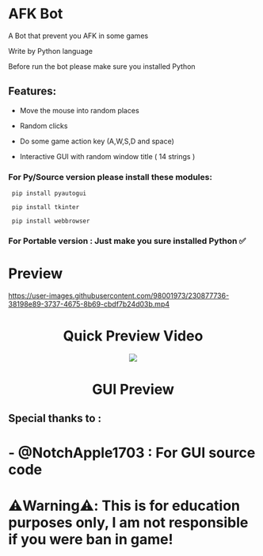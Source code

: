 # AFK Bot

A Bot that prevent you AFK in some games

Write by Python language

Before run the bot please make sure you installed Python

## Features:

- Move the mouse into random places

- Random clicks

- Do some game action key (A,W,S,D and space)

- Interactive GUI with random window title ( 14 strings )

### For Py/Source version please install these modules:

```
 pip install pyautogui

 pip install tkinter

 pip install webbrowser
```

### For Portable version : Just make you sure installed Python ✅

# Preview

https://user-images.githubusercontent.com/98001973/230877736-38198e89-3737-4675-8b69-cbdf7b24d03b.mp4
        
<p align="center">
<h1 align="center">Quick Preview Video</h1>
</p>

<p align="center">          
  <img src="https://user-images.githubusercontent.com/98001973/230878016-8bf3cc30-fc20-4332-b42f-d252ab799545.png">
</p>
           
<p align="center">
<h1 align="center">GUI Preview</h1>
</p>

## Special thanks to :

# - @NotchApple1703 : For GUI source code

# ⚠️Warning⚠️: This is for education purposes only, I am not responsible if you were ban in game!
